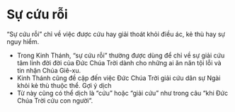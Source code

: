 # Sự cứu rỗi

“Sự cứu rỗi” chỉ về việc được cứu hay giải thoát khỏi điều ác, kẻ thù hay sự nguy hiểm.
- Trong Kinh Thánh, “sự cứu rỗi” thường được dùng để chỉ về sự giải cứu tâm linh đời đời của Đức Chúa Trời dành cho những ai ăn năn tội lỗi và tin nhận Chúa Giê-xu. 
- Kinh Thánh cũng đề cập đến việc Đức Chúa Trời giải cứu dân sự Ngài khỏi kẻ thù thuộc thể. 
Gợi ý dịch 
- Từ này cũng có thể dịch là “cứu” hoặc “giải cứu” như trong câu “khi Đức Chúa Trời cứu con người”.

